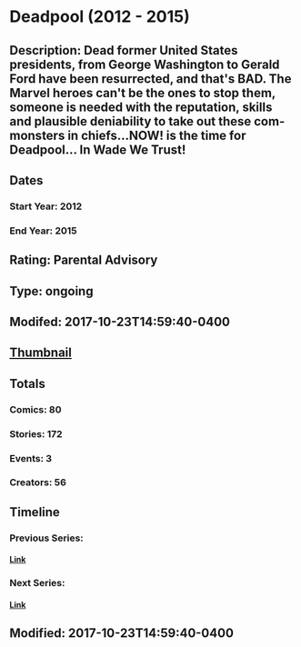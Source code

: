 # Deadpool (2012 - 2015)
## Description: Dead former United States presidents, from George Washington to Gerald Ford have been resurrected, and that's BAD. The Marvel heroes can't be the ones to stop them, someone is needed with the reputation, skills and plausible deniability to take out these com-monsters in chiefs...NOW! is the time for Deadpool... In Wade We Trust!
## Dates
### Start Year: 2012
### End Year: 2015
## Rating: Parental Advisory
## Type: ongoing
## Modifed: 2017-10-23T14:59:40-0400
## [Thumbnail](http://i.annihil.us/u/prod/marvel/i/mg/f/c0/50fef9a98a0ed.jpg)
## Totals
### Comics: 80
### Stories: 172
### Events: 3
### Creators: 56
## Timeline
### Previous Series: 
#### [Link]()
### Next Series: 
#### [Link]()
## Modified: 2017-10-23T14:59:40-0400